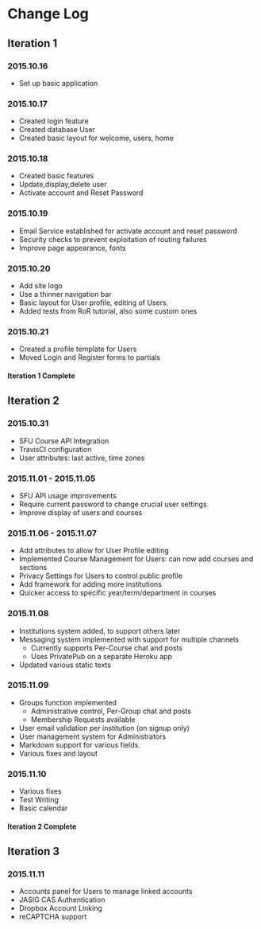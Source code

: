 # Change Log

## Iteration 1

### 2015.10.16
* Set up basic application  

### 2015.10.17
* Created login feature  
* Created database User  
* Created basic layout for welcome, users, home  

### 2015.10.18
* Created basic features  
* Update,display,delete user  
* Activate account and Reset Password  

### 2015.10.19
* Email Service established for activate account and reset password
* Security checks to prevent exploitation of routing failures  
* Improve page appearance, fonts  

### 2015.10.20
* Add site logo  
* Use a thinner navigation bar  
* Basic layout for User profile, editing of Users.  
* Added tests from RoR tutorial, also some custom ones  

### 2015.10.21
* Created a profile template for Users  
* Moved Login and Register forms to partials  

#### **__Iteration 1 Complete__**

## Iteration 2

### 2015.10.31
* SFU Course API Integration  
* TravisCI configuration  
* User attributes: last active, time zones  

### 2015.11.01 - 2015.11.05
* SFU API usage improvements  
* Require current password to change crucial user settings  
* Improve display of users and courses  

### 2015.11.06 - 2015.11.07
* Add attributes to allow for User Profile editing
* Implemented Course Management for Users: can now add courses and sections
* Privacy Settings for Users to control public profile
* Add framework for adding more institutions
* Quicker access to specific year/term/department in courses

### 2015.11.08
* Institutions system added, to support others later  
* Messaging system implemented with support for multiple channels
  * Currently supports Per-Course chat and posts
  * Uses PrivatePub on a separate Heroku app
* Updated various static texts

### 2015.11.09
* Groups function implemented
  * Administrative control, Per-Group chat and posts
  * Membership Requests available
* User email validation per institution (on signup only)
* User management system for Administrators
* Markdown support for various fields.
* Various fixes and layout

### 2015.11.10
* Various fixes
* Test Writing
* Basic calendar

#### **__Iteration 2 Complete__**

## Iteration 3

### 2015.11.11
* Accounts panel for Users to manage linked accounts
* JASIG CAS Authentication
* Dropbox Account Linking
* reCAPTCHA support

